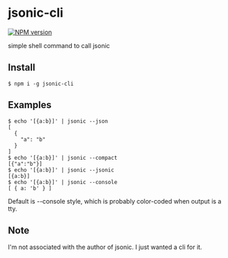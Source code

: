 # jsonic-cli
[![NPM version][npm-image]][npm-url]

simple shell command to call jsonic

## Install

```terminal
$ npm i -g jsonic-cli
```

## Examples

```terminal
$ echo '[{a:b}]' | jsonic --json
[
  {
    "a": "b"
  }
]
$ echo '[{a:b}]' | jsonic --compact
[{"a":"b"}]
$ echo '[{a:b}]' | jsonic --jsonic
[{a:b}]
$ echo '[{a:b}]' | jsonic --console
[ { a: 'b' } ]
```

Default is --console style, which is probably color-coded when output
is a tty.

## Note

I'm not associated with the author of jsonic.  I just wanted a cli for it.

[npm-image]: https://img.shields.io/npm/v/jsonic-cli.svg?style=flat-square
[npm-url]: https://npmjs.org/package/jsonic-cli
